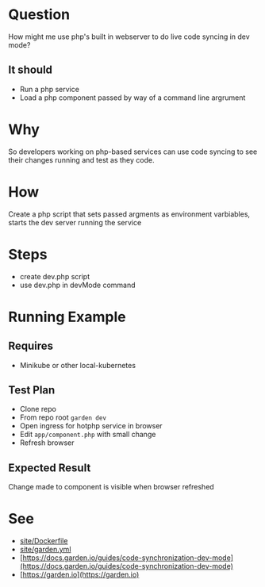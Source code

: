 # Question

How might me use php's built in webserver to do live code syncing in dev mode?

## It should
 - Run a php service
 - Load a php component passed by way of a command line argrument

# Why

So developers working on php-based services can use code syncing to see their changes running and test as they code.

# How

Create a php script that sets passed argments as environment varbiables, starts the dev server running the service

# Steps

- create dev.php script
- use dev.php in devMode command

# Running Example

## Requires

- Minikube or other local-kubernetes

## Test Plan

- Clone repo
- From repo root `garden dev`
- Open ingress for hotphp service in browser
- Edit `app/component.php` with small change
- Refresh browser

## Expected Result

Change made to component is visible when browser refreshed

# See
- [site/Dockerfile](site/Dockerfile)
- [site/garden.yml](site/garden.yml)
- [https://docs.garden.io/guides/code-synchronization-dev-mode](https://docs.garden.io/guides/code-synchronization-dev-mode)
- [https://garden.io](https://garden.io)

